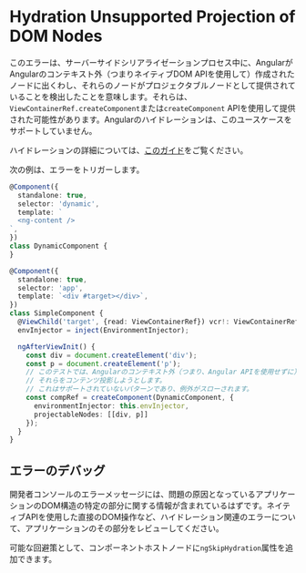 # Hydration Unsupported Projection of DOM Nodes

このエラーは、サーバーサイドシリアライゼーションプロセス中に、AngularがAngularのコンテキスト外（つまりネイティブDOM APIを使用して）作成されたノードに出くわし、それらのノードがプロジェクタブルノードとして提供されていることを検出したことを意味します。それらは、`ViewContainerRef.createComponent`または`createComponent` APIを使用して提供された可能性があります。Angularのハイドレーションは、このユースケースをサポートしていません。

ハイドレーションの詳細については、[このガイド](guide/hydration)をご覧ください。

次の例は、エラーをトリガーします。

```typescript
@Component({
  standalone: true,
  selector: 'dynamic',
  template: `
  <ng-content />
`,
})
class DynamicComponent {
}

@Component({
  standalone: true,
  selector: 'app',
  template: `<div #target></div>`,
})
class SimpleComponent {
  @ViewChild('target', {read: ViewContainerRef}) vcr!: ViewContainerRef;
  envInjector = inject(EnvironmentInjector);

  ngAfterViewInit() {
    const div = document.createElement('div');
    const p = document.createElement('p');
    // このテストでは、Angularのコンテキスト外（つまり、Angular APIを使用せずに）DOMノードを作成し、
    // それらをコンテンツ投影しようとします。
    // これはサポートされていないパターンであり、例外がスローされます。
    const compRef = createComponent(DynamicComponent, {
      environmentInjector: this.envInjector,
      projectableNodes: [[div, p]]
    });
  }
}
```

## エラーのデバッグ

開発者コンソールのエラーメッセージには、問題の原因となっているアプリケーションのDOM構造の特定の部分に関する情報が含まれているはずです。ネイティブAPIを使用した直接のDOM操作など、ハイドレーション関連のエラーについて、アプリケーションのその部分をレビューしてください。

可能な回避策として、コンポーネントホストノードに`ngSkipHydration`属性を追加できます。
